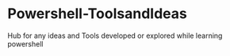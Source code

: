 # Powershell-ToolsandIdeas
Hub for any ideas and Tools developed or explored while learning powershell
